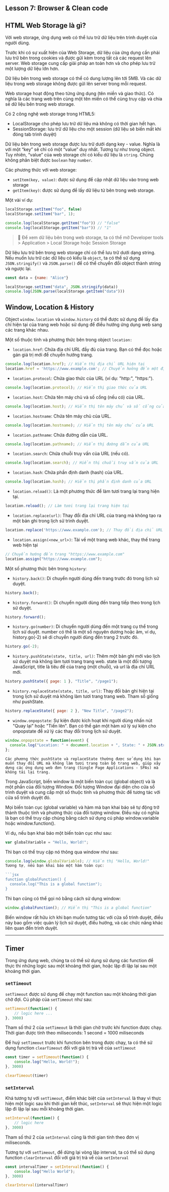 ## Lesson 7: Browser & Clean code


## HTML Web Storage là gì?

Với web storage, ứng dụng web có thể lưu trữ dữ liệu trên trình duyệt của người dùng.

Trước khi có sự xuất hiện của Web Storage, dữ liệu của ứng dụng cần phải lưu trữ bên trong cookies và được gửi kèm trong tất cả các request lên server. Web storage cung cấp giải pháp an toàn hơn và cho phép lưu trữ một lượng dữ liệu lớn hơn.

Dữ liệu bên trong web storage có thể có dung lượng lên tới 5MB. Và các dữ liệu trong web storage không được gửi lên server trong mỗi request.

Web storage hoạt động theo từng ứng dụng (tên miền và giao thức). Có nghĩa là các trang web trên cùng một tên miền có thể cùng truy cập và chia sẻ dữ liệu bên trong web storage.

Có 2 công nghệ web storage trong HTML5:

- LocalStorage cho phép lưu trữ dữ liệu mà không có thời gian hết hạn.
- SessionStorage: lưu trữ dữ liệu cho một session (dữ liệu sẽ biến mất khi đóng tab trình duyệt)

Dữ liệu bên trong web storage được lưu trữ dưới dạng key - value. Nghĩa là với một “key” sẽ chỉ có một “value” duy nhất. Tương tự như trong object. Tuy nhiên, “value” của web storage chỉ có kiểu dữ liệu là `string`. Chúng không phân biệt được `boolean` hay `number`.

Các phương thức với web storage:

- `setItem(key, value)`: được sử dụng để cập nhật dữ liệu vào trong web storage
- `getItem(key)`: được sử dụng để lấy dữ liệu từ bên trong web storage.

Một vài ví dụ:

```jsx
localStorage.setItem("foo", false)
localStorage.setItem("bar", 1);

console.log(localStorage.getItem("foo")) // "false"
console.log(localStorage.getItem("bar")) // "1"
```

>📌 Để xem dữ liệu bên trong web storage, ta có thể mở Developer tools > Application > Local Storage hoặc Session Storage

Dữ liệu lưu trữ bên trong web storage chỉ có thể lưu trữ dưới dạng string. Nếu muốn lưu trữ các dữ liệu có kiểu là `object`, ta có thể sử dụng `JSON.stringify()` và `JSON.parse()` để có thể chuyển đổi object thành string và ngược lại.

```jsx
const data = {name: "Alice"}

localStorage.setItem("data", JSON.stringify(data))
console.log(JSON.parse(localStorage.getItem("data")))
```

## Window, Location & History

Object `window.location` và `window.history` có thể được sử dụng để lấy địa chỉ hiện tại của trang web hoặc sử dụng để điều hướng ứng dụng web sang các trang khác nhau.

Một số thuộc tính và phương thức bên trong object `location:`

- `location.href`: Chứa địa chỉ URL đầy đủ của trang. Bạn có thể đọc hoặc gán giá trị mới để chuyển hướng trang.
```jsx
console.log(location.href); // Hiển thị địa chỉ URL hiện tại
location.href = 'https://www.example.com'; // Chuyển hướng đến một địa chỉ URL khác
```
- `location.protocol`: Chứa giao thức của URL (ví dụ: "http:", "https:").
```jsx
console.log(location.protocol); // Hiển thị giao thức của URL
```
- `location.host`: Chứa tên máy chủ và số cổng (nếu có) của URL.
```jsx
console.log(location.host); // Hiển thị tên máy chủ và số cổng của URL
```
- `location.hostname`: Chứa tên máy chủ của URL.
```jsx
console.log(location.hostname); // Hiển thị tên máy chủ của URL
```
- `location.pathname`: Chứa đường dẫn của URL.
```jsx
console.log(location.pathname); // Hiển thị đường dẫn của URL
```
- `location.search`: Chứa chuỗi truy vấn của URL (nếu có).
```jsx
console.log(location.search); // Hiển thị chuỗi truy vấn của URL
```
- `location.hash`: Chứa phần định danh (hash) của URL.
```jsx
console.log(location.hash); // Hiển thị phần định danh của URL
```
- `location.reload()`: Là một phương thức để làm tươi trang lại trang hiện tại.
```jsx
location.reload(); // Làm tươi trang lại trang hiện tại
```
- `location.replace(url)`: Thay đổi địa chỉ URL của trang mà không tạo ra một bản ghi trong lịch sử trình duyệt.
```jsx
location.replace('https://www.example.com'); // Thay đổi địa chỉ URL mà không tạo lịch sử
```
- `location.assign(<new_url>)`: Tải về một trang web khác, thay thế trang web hiện tại
```jsx
// Chuyển hướng đến trang "https://www.example.com"
location.assign("https://www.example.com");
```


Một số phương thức bên trong `history`:

- `history.back()`:  Di chuyển người dùng đến trang trước đó trong lịch sử duyệt.
```jsx
history.back();
```
- `history.forward()`: Di chuyển người dùng đến trang tiếp theo trong lịch sử duyệt.
```jsx
history.forward();
```
- `history.go(number)`: Di chuyển người dùng đến một trang cụ thể trong lịch sử duyệt. number có thể là một số nguyên dương hoặc âm, ví dụ, history.go(-2) sẽ di chuyển người dùng đến trang 2 trước đó.
```jsx
history.go(-2);
```
- `history.pushState(state, title, url)`: Thêm một bản ghi mới vào lịch sử duyệt mà không làm tươi trang trang web. state là một đối tượng JavaScript, title là tiêu đề của trang (một chuỗi), và url là địa chỉ URL mới.
```jsx
history.pushState({ page: 1 }, "Title", "/page1");
```
- `history.replaceState(state, title, url)`: Thay đổi bản ghi hiện tại trong lịch sử duyệt mà không làm tươi trang trang web. Tham số giống như pushState.
```jsx
history.replaceState({ page: 2 }, "New Title", "/page2");
```
- `window.onpopstate`: Sự kiện được kích hoạt khi người dùng nhấn nút "Quay lại" hoặc "Tiến lên". Bạn có thể gán một hàm xử lý sự kiện cho onpopstate để xử lý các thay đổi trong lịch sử duyệt.
```jsx
window.onpopstate = function(event) {
  console.log("Location: " + document.location + ", State: " + JSON.stringify(event.state));
};
```

```
Các phương thức pushState và replaceState thường được sử dụng khi bạn muốn thay đổi URL mà không làm tươi trang toàn bộ trang web, giúp xây dựng các ứng dụng web đơn trang (Single Page Applications - SPAs) mà không tải lại trang.
```

Trong JavaScript, biến window là một biến toàn cục (global object) và là một phần của đối tượng Window. Đối tượng Window đại diện cho cửa sổ trình duyệt và cung cấp một số thuộc tính và phương thức để tương tác với cửa sổ trình duyệt đó.

Mọi biến toàn cục (global variable) và hàm mà bạn khai báo sẽ tự động trở thành thuộc tính và phương thức của đối tượng window. Điều này có nghĩa là bạn có thể truy cập chúng bằng cách sử dụng cú pháp window.variable hoặc window.function().

Ví dụ, nếu bạn khai báo một biến toàn cục như sau:
```jsx
var globalVariable = "Hello, World!";
```
Thì bạn có thể truy cập nó thông qua window như sau:

```jsx
console.log(window.globalVariable); // Hiển thị "Hello, World!"
Tương tự, nếu bạn khai báo một hàm toàn cục:

```jsx
function globalFunction() {
  console.log("This is a global function");
}
```
Thì bạn cũng có thể gọi nó bằng cách sử dụng window:

```jsx
window.globalFunction(); // Hiển thị "This is a global function"
```
Biến window rất hữu ích khi bạn muốn tương tác với cửa sổ trình duyệt, điều này bao gồm việc quản lý lịch sử duyệt, điều hướng, và các chức năng khác liên quan đến trình duyệt.

---

## Timer

Trong ứng dụng web, chúng ta có thể sử dụng sử dụng các function để thực thi những logic sau một khoảng thời gian, hoặc lặp đi lặp lại sau một khoảng thời gian.

### `setTimeout`

`setTimeout` được sử dụng để chạy một function sau một khoảng thời gian chờ đợi. Cú pháp của `setTimeout` như sau:

```jsx
setTimeout(function() {
	// logic here ...
}, 3000)
```

Tham số thứ 2 của `setTimeout` là thời gian chờ trước khi function được chạy. Thời gian được tính theo miliseconds: 1 second  = 1000 miliseconds

Để huỷ `setTimeout` trước khi function bên trong được chạy, ta có thê sử dụng function `clearTimeout` đối với giá trị trả về của `setTimeout`

```jsx
const timer = setTimeout(function() {
	console.log("Hello, World!");
}, 3000)

clearTimeout(timer)
```

### `setInterval`

Khá tương tự với `setTimeout`, điểm khác biệt của `setInterval` là thay vì thực hiện một logic sau khi thời gian kết thúc, `setInterval` sẽ thực hiện một logic lặp đi lặp lại sau mỗi khoảng thời gian.

```jsx
setInterval(function() {
	// logic here
}, 3000)
```

Tham số thứ 2 của `setInterval` cũng là thời gian tính theo đơn vị miliseconds.

Tương tự với `setTimeout`, để dừng lại vòng lặp interval, ta có thể sử dụng function `clearInterval` đối với giá trị trả về của `setInterval`

```jsx
const intervalTimer = setInterval(function() {
	console.log("Hello World");
}, 3000)

clearInterval(intervalTimer)
```
